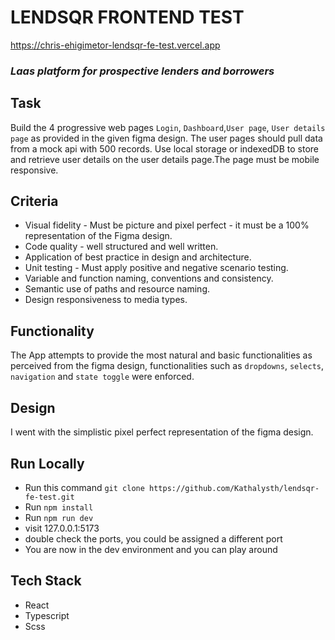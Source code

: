 # LENDSQR FRONTEND TEST

https://chris-ehigimetor-lendsqr-fe-test.vercel.app

### _Laas platform for prospective lenders and borrowers_

## Task

Build the 4 progressive web pages `Login`, `Dashboard`,`User page`, `User details page` as provided in the given figma design. The user pages should pull data from a mock api with 500 records. Use local storage or indexedDB to store and retrieve user details on the user details page.The page must be mobile responsive.

## Criteria

- Visual fidelity - Must be picture and pixel perfect - it must be a 100% representation of the Figma design.
- Code quality - well structured and well written.
- Application of best practice in design and architecture.
- Unit testing - Must apply positive and negative scenario testing.
- Variable and function naming, conventions and consistency.
- Semantic use of paths and resource naming.
- Design responsiveness to media types.

## Functionality

The App attempts to provide the most natural and basic functionalities as perceived from the figma design, functionalities such as `dropdowns`, `selects`, `navigation` and `state toggle` were enforced.

## Design

I went with the simplistic pixel perfect representation of the figma design.

## Run Locally

- Run this command `git clone https://github.com/Kathalysth/lendsqr-fe-test.git`
- Run `npm install`
- Run `npm run dev`
- visit 127.0.0.1:5173
- double check the ports, you could be assigned a different port
- You are now in the dev environment and you can play around

## Tech Stack

- React
- Typescript
- Scss
